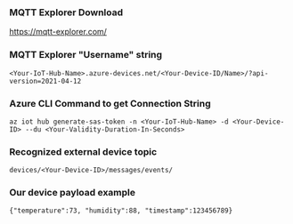 ### MQTT Explorer Download

https://mqtt-explorer.com/

### MQTT Explorer "Username" string
```
<Your-IoT-Hub-Name>.azure-devices.net/<Your-Device-ID/Name>/?api-version=2021-04-12
```

### Azure CLI Command to get Connection String
```
az iot hub generate-sas-token -n <Your-IoT-Hub-Name> -d <Your-Device-ID> --du <Your-Validity-Duration-In-Seconds>
```

### Recognized external device topic
```
devices/<Your-Device-ID>/messages/events/
```

### Our device payload example
```
{"temperature":73, "humidity":88, "timestamp":123456789}
```
